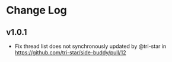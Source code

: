 # Change Log

## v1.0.1

- Fix thread list does not synchronously updated by @tri-star in https://github.com/tri-star/side-buddy/pull/12
